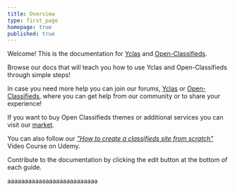 ```yaml
---
title: Overview
type: first_page
homepage: true
published: true
---
```

<div class="col-md-8 pull-left">


Welcome! This is the documentation for <a href="http://yclas.com/" target="_blank">Yclas</a> and <a href="http://open-classifieds.com/" target="_blank">Open-Classifieds</a>.<br>

Browse our docs that will teach you how to use Yclas and Open-Classifieds through simple steps!<br>

In case you need more help you can join our forums, <a href="https://yclas.com/forum" target="_blank">Yclas</a> or <a href="http://forums.open-classifieds.com/" target="_blank">Open-Classifieds</a>, where you can get help from our community or to share your experience!<br>

If you want to buy Open Classifieds themes or additional services you can visit our <a href="http://market.open-classifieds.com/" target="_blank">market</a>.<br>

You can also follow our <a href="https://www.udemy.com/classifieds/" target="_blank"><i>"How to create a classifieds site from scratch"</i></a> Video Course on Udemy. <br>

Contribute to the documentation by clicking the edit button at the bottom of each guide.<br>



</div>
<div class="col-md-4 pull-left">

aaaaaaaaaaaaaaaaaaaaaaaaaa
</div>